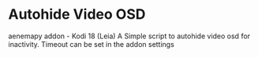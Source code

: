 # Autohide Video OSD
aenemapy addon - Kodi 18 (Leia)
A Simple script to autohide video osd for inactivity. Timeout can be set in the addon settings

